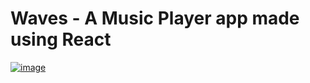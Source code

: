 # Waves - A Music Player app made using React

[![image](https://user-images.githubusercontent.com/54142448/227009777-74220c6e-a898-4f8f-b1e8-94673c254582.png)](https://waves-98b24f.netlify.app)
